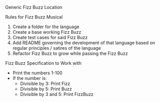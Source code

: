 Generic Fizz Buzz Location

Rules for Fizz Buzz Musical

  1. Create a folder for the language
  2. Create a base working Fizz Buzz
  3. Create test cases for said Fizz Buzz
  4. Add README governing the development of that language based on regular principles / satires of the language
  5. Refactor Fizz Buzz to grow while passing the Fizz Buzz

Fizz Buzz Specification to Work with

 * Print the numbers 1-100
 * If the number is:
   * Divisible by 3: Print Fizz
   * Divisible by 5: Print Buzz
   * Divisible by 3 and 5: Print FizzBuzz
  

